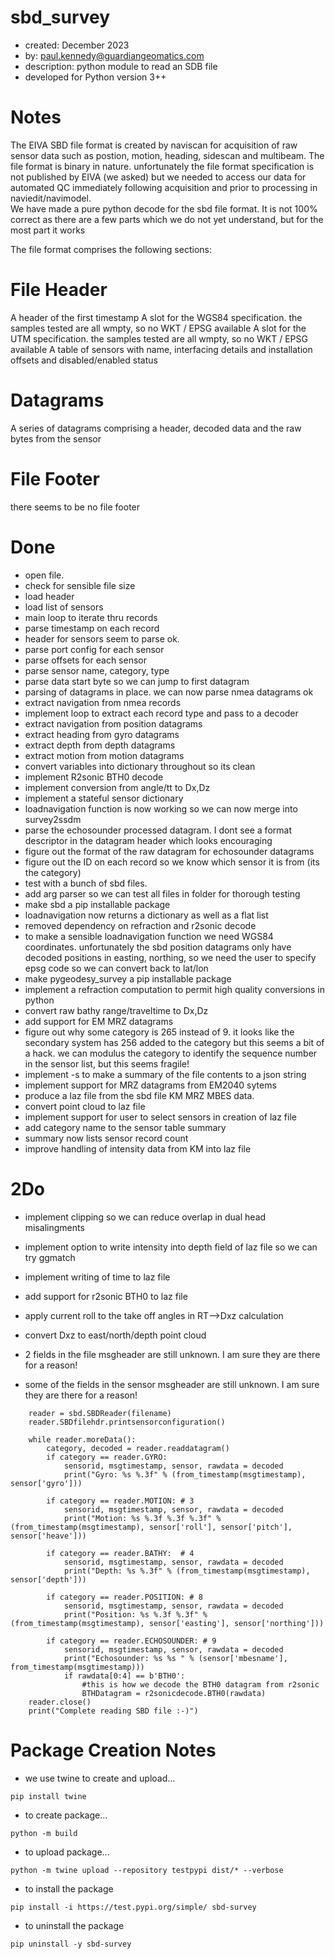 sbd_survey
=====
* created:       December 2023
* by:            paul.kennedy@guardiangeomatics.com
* description:   python module to read an SDB file
* developed for Python version 3++

Notes
====
The EIVA SBD file format is created by naviscan for acquisition of raw sensor data such as postion, motion, heading, sidescan and multibeam.  The file format is binary in nature.  unfortunately the file format specification is not published by EIVA (we asked) but we needed to access our data for automated QC immediately following acquisition and prior to processing in naviedit/navimodel.  
We have made a pure python decode for the sbd file format.  It is not 100% correct as there are a few parts which we do not yet understand, but for the most part it works

The file format comprises the following sections:

File Header
====
A header of the first timestamp
A slot for the WGS84 specification.  the samples tested are all wmpty, so no WKT / EPSG available
A slot for the UTM specification.  the samples tested are all wmpty, so no WKT / EPSG available
A table of sensors with name, interfacing details and installation offsets and disabled/enabled status

Datagrams
====
A series of datagrams comprising a header, decoded data and the raw bytes from the sensor

File Footer
====
there seems to be no file footer

Done
====
* open file.
* check for sensible file size
* load header
* load list of sensors
* main loop to iterate thru records
* parse timestamp on each record
* header for sensors seem to parse ok.
* parse port config for each sensor
* parse offsets for each sensor
* parse sensor name, category, type
* parse data start byte so we can jump to first datagram
* parsing of datagrams in place.  we can now parse nmea datagrams ok
* extract navigation from nmea records
* implement loop to extract each record type and pass to a decoder
* extract navigation from position datagrams 
* extract heading from gyro datagrams 
* extract depth from depth datagrams 
* extract motion from motion datagrams 
* convert variables into dictionary throughout so its clean
* implement R2sonic BTH0 decode
* implement conversion from angle/tt to Dx,Dz
* implement a stateful sensor dictionary
* loadnavigation function is now working so we can now merge into survey2ssdm
* parse the echosounder processed datagram.  I dont see a format descriptor in the datagram header which looks encouraging
* figure out the format of the raw datagram for echosounder datagrams
* figure out the ID on each record so we know which sensor it is from (its the category)
* test with a bunch of sbd files.
* add arg parser so we can test all files in folder for thorough testing
* make sbd a pip installable package
* loadnavigation now returns a dictionary as well as a flat list
* removed dependency on refraction and r2sonic decode
* to make a sensible loadnavigation function we need WGS84 coordinates.  unfortunately the sbd position datagrams only have decoded positions in easting, northing, so we need the user to specify epsg code so we can convert back to lat/lon
* make pygeodesy_survey a pip installable package
* implement a refraction computation to permit high quality conversions in python
* convert raw bathy range/traveltime to Dx,Dz
* add support for EM MRZ datagrams
* figure out why some category is 265 instead of 9. it looks like the secondary system has 256 added to the category but this seems a bit of a hack. we can modulus the category to identify the sequence number in the sensor list, but this seems fragile!
* implement -s to make a summary of the file contents to a json string
* implement support for MRZ datagrams from EM2040 sytems
* produce a laz file from the sbd file KM MRZ MBES data.
* convert point cloud to laz file
* implement support for user to select sensors in creation of laz file
* add category name to the sensor table summary
* summary now lists sensor record count
* improve handling of intensity data from KM into laz file

2Do
===
* implement clipping so we can reduce overlap in dual head misalingments
* implement option to write intensity into depth field of laz file so we can try ggmatch
* implement writing of time to laz file
* add support for r2sonic BTH0 to laz file
* apply current roll to the take off angles in RT-->Dxz calculation
* convert Dxz to east/north/depth point cloud

* 2 fields in the file msgheader are still unknown.  I am sure they are there for a reason!
* some of the fields in the sensor msgheader are still unknown.  I am sure they are there for a reason!

```
	reader = sbd.SBDReader(filename)
	reader.SBDfilehdr.printsensorconfiguration()

	while reader.moreData():
		category, decoded = reader.readdatagram()
		if category == reader.GYRO:
			sensorid, msgtimestamp, sensor, rawdata = decoded
			print("Gyro: %s %.3f" % (from_timestamp(msgtimestamp), sensor['gyro']))

		if category == reader.MOTION: # 3
			sensorid, msgtimestamp, sensor, rawdata = decoded
			print("Motion: %s %.3f %.3f %.3f" % (from_timestamp(msgtimestamp), sensor['roll'], sensor['pitch'], sensor['heave']))
		
		if category == reader.BATHY:  # 4
			sensorid, msgtimestamp, sensor, rawdata = decoded
			print("Depth: %s %.3f" % (from_timestamp(msgtimestamp), sensor['depth']))

		if category == reader.POSITION: # 8
			sensorid, msgtimestamp, sensor, rawdata = decoded
			print("Position: %s %.3f %.3f" % (from_timestamp(msgtimestamp), sensor['easting'], sensor['northing']))

		if category == reader.ECHOSOUNDER: # 9
			sensorid, msgtimestamp, sensor, rawdata = decoded
			print("Echosounder: %s %s " % (sensor['mbesname'], from_timestamp(msgtimestamp)))
			if rawdata[0:4] == b'BTH0':
				#this is how we decode the BTH0 datagram from r2sonic 
				BTHDatagram = r2sonicdecode.BTH0(rawdata)
	reader.close()
	print("Complete reading SBD file :-)")
```

Package Creation Notes
===

* we use twine to create and upload...
```
pip install twine
``````

* to create package...
```
python -m build
``````

* to upload package...
```
python -m twine upload --repository testpypi dist/* --verbose
``````

* to install the package
```
pip install -i https://test.pypi.org/simple/ sbd-survey
``````

* to uninstall the package
```
pip uninstall -y sbd-survey
``````